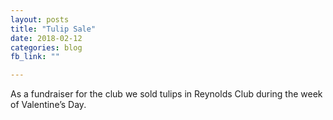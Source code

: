 ```yaml
---
layout: posts
title: "Tulip Sale"
date: 2018-02-12
categories: blog
fb_link: ""

---
```


As a fundraiser for the club we sold tulips in Reynolds Club during the week of Valentine’s Day.
